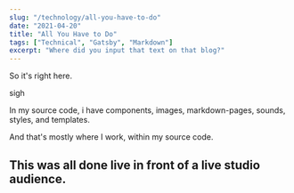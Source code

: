 ```yaml
---
slug: "/technology/all-you-have-to-do"
date: "2021-04-20"
title: "All You Have to Do"
tags: ["Technical", "Gatsby", "Markdown"]
excerpt: "Where did you input that text on that blog?"
---
```


So it's right here. 

sigh

In my source code, i have components, images, markdown-pages, sounds, styles, and templates. 

And that's mostly where I work, within my source code. 


## This was all done live in front of a live studio audience. 
